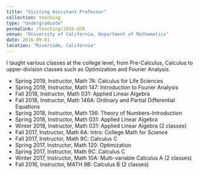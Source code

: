 ```yaml
---
title: "Visiting Assistant Professor"
collection: teaching
type: "Undergraduate"
permalink: /teaching/2016-UCR
venue: "University of California, Department of Mathematics"
date: 2016-09-01
location: "Riverside, California"
---
```


I taught various classes at the college level, from Pre-Calculus, Calculus to upper-division classes such as Optimization and Fourier Analysis.


* Spring 2019, Instructor, Math 7A: Calculus for Life Sciences
* Spring 2019, Instructor, Math 147: Introduction to Fourier Analysis
* Fall 2018, Instructor, Math 031: Applied Linear Algebra
* Fall 2018, Instructor, Math 146A: Ordinary and Partial Differential Equations
* Spring 2018, Instructor, Math 136: Theory of Numbers-Introduction
* Spring 2018, Instructor, Math 031: Applied Linear Algebra
* Winter 2018, Instructor, Math 031: Applied Linear Algebra (2 classes)
* Fall 2017, Instructor, Math 6A: Intro: College Math for Science
* Fall 2017, Instructor, Math 9C: Calculus C
* Spring 2017, Instructor, Math 120: Optimization
* Spring 2017, Instructor, Math 9C: Calculus C
* Winter 2017, Instructor, Math 10A: Multi-variable Calculus A (2 classes)
* Fall 2016, Instructor, MATH 9B: Calculus B (2 classes)
